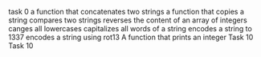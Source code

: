task 0
a function that concatenates two strings
a function that copies a string
compares two strings
 reverses the content of an array of integers
canges all lowercases
capitalizes all words of a string
encodes a string to 1337
encodes a string using rot13
A function that prints an integer
 Task 10
Task 10
